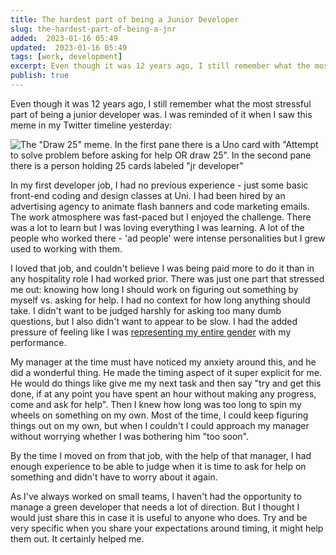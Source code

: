 ```yaml
---
title: The hardest part of being a Junior Developer
slug: the-hardest-part-of-being-a-jnr
added:  2023-01-16 05:49
updated:  2023-01-16 05:49
tags: [work, development]
excerpt: Even though it was 12 years ago, I still remember what the most stressful part of being a junior developer was.
publish: true
---
```



Even though it was 12 years ago, I still remember what the most stressful part of being a junior developer was. I was reminded of it when I saw this meme in my Twitter timeline yesterday:

![The "Draw 25" meme. In the first pane there is a Uno card with "Attempt to solve problem before asking for help OR draw 25". In the second pane there is a person holding 25 cards labeled "jr developer"](/images/IMG_4181.jpg)

In my first developer job, I had no previous experience - just some basic front-end coding and design classes at Uni. I had been hired by an advertising agency to animate flash banners and code marketing emails. The work atmosphere was fast-paced but I enjoyed the challenge. There was a lot to learn but I was loving everything I was learning. A lot of the people who worked there - 'ad people' were intense personalities but I grew used to working with them.

I loved that job, and couldn't believe I was being paid more to do it than in any hospitality role I had worked prior. There was just one part that stressed me out: knowing how long I should work on figuring out something by myself vs. asking for help. I had no context for how long anything should take. I didn't want to be judged harshly for asking too many dumb questions, but I also didn't want to appear to be slow. I had the added pressure of feeling like I was [representing my entire gender](https://xkcd.com/385/) with my performance.

My manager at the time must have noticed my anxiety around this, and he did a wonderful thing. He made the timing aspect of it super explicit for me. He would do things like give me my next task and then say "try and get this done, if at any point you have spent an hour without making any progress, come and ask for help". Then I knew how long was too long to spin my wheels on something on my own. Most of the time, I could keep figuring things out on my own, but when I couldn't I could approach my manager without worrying whether I was bothering him "too soon".

By the time I moved on from that job, with the help of that manager, I had enough experience to be able to judge when it is time to ask for help on something and didn't have to worry about it again. 

As I've always worked on small teams, I haven't had the opportunity to manage a green developer that needs a lot of direction. But I thought I would just share this in case it is useful to anyone who does. Try and be very specific when you share your expectations around timing, it might help them out. It certainly helped me.